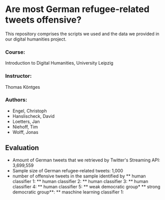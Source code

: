 # Are most German refugee-related tweets offensive?
This repository comprises the scripts we used and the data we provided in our digital humanities project.

### Course:
Introduction to Digital Humanities, University Leipzig
### Instructor:
Thomas Köntges
### Authors:
* Engel, Christoph
* Hanslischeck, David
* Loetters, Jan
* Niehoff, Tim 
* Wolff, Jonas

## Evaluation
* Amount of German tweets that we retrieved by Twitter's Streaming API:  3,699,559
* Sample size of German refugee-related tweets: 1,000
* number of offensive tweets in the sample identified by 
** human classifier 1:
** human classifier 2:
** human classifier 3:
** human classifier 4:
** human classifier 5:
** weak democratic group*
** strong democratic group**:
** maschine learning classifier 1:

